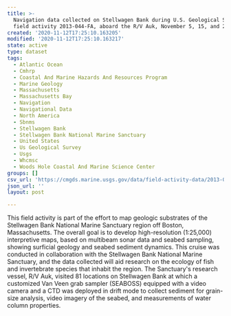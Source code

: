 ```yaml
---
title: >-
  Navigation data collected on Stellwagen Bank during U.S. Geological Survey
  field activity 2013-044-FA, aboard the R/V Auk, November 5, 15, and 21, 2013
created: '2020-11-12T17:25:10.163205'
modified: '2020-11-12T17:25:10.163217'
state: active
type: dataset
tags:
  - Atlantic Ocean
  - Cmhrp
  - Coastal And Marine Hazards And Resources Program
  - Marine Geology
  - Massachusetts
  - Massachusetts Bay
  - Navigation
  - Navigational Data
  - North America
  - Sbnms
  - Stellwagen Bank
  - Stellwagen Bank National Marine Sanctuary
  - United States
  - Us Geological Survey
  - Usgs
  - Whcmsc
  - Woods Hole Coastal And Marine Science Center
groups: []
csv_url: 'https://cmgds.marine.usgs.gov/data/field-activity-data/2013-044-FA/'
json_url: ''
layout: post

---
```

This field activity is part of the effort to map geologic substrates of the Stellwagen Bank National Marine Sanctuary region off Boston, Massachusetts. The overall goal is to develop high-resolution (1:25,000) interpretive maps, based on multibeam sonar data and seabed sampling, showing surficial geology and seabed sediment dynamics. This cruise was conducted in collaboration with the Stellwagen Bank National Marine Sanctuary, and the data collected will aid research on the ecology of fish and invertebrate species that inhabit the region. The Sanctuary's research vessel, R/V Auk, visited 81 locations on Stellwagen Bank at which a customized Van Veen grab sampler (SEABOSS) equipped with a video camera and a CTD was deployed in drift mode to collect sediment for grain-size analysis, video imagery of the seabed, and measurements of water column properties.
